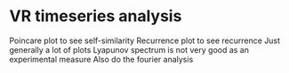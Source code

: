 VR timeseries analysis
===

Poincare plot to see self-similarity
Recurrence plot to see recurrence
Just generally a lot of plots
Lyapunov spectrum is not very good as an experimental measure
Also do the fourier analysis

